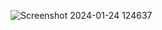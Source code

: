 ![Screenshot 2024-01-24 124637](https://github.com/Faliush/Forkify-App/assets/141915136/25100d7b-1779-4382-ad22-c751153999a5)
